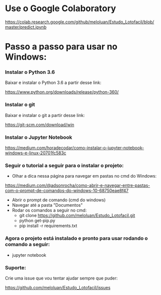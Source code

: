 # Use o Google Colaboratory

https://colab.research.google.com/github/meloluan/Estudo_Lotofacil/blob/master/predict.ipynb

# Passo a passo para usar no Windows:
### Instalar o Python 3.6
Baixar e instalar o Python 3.6 a partir desse link:

https://www.python.org/downloads/release/python-360/

### Instalar o git

Baixar e instalar o git a partir desse link:

https://git-scm.com/download/win

### Instalar o Jupyter Notebook

https://medium.com/horadecodar/como-instalar-o-jupyter-notebook-windows-e-linux-20701fc583c

### Seguir o tutorial a seguir para o instalar o projeto:

* Olhar a dica nessa página para navegar em pastas no cmd do Windows:

https://medium.com/@adsonrocha/como-abrir-e-navegar-entre-pastas-com-o-prompt-de-comandos-do-windows-10-68750eae8f47

* Abrir o prompt de comando (cmd do windows)
* Navegar até a pasta "Documentos"
* Rodar os comandos a seguir no cmd:
  - git clone https://github.com/meloluan/Estudo_Lotofacil.git
  - python get-pip.py
  - pip install -r requirements.txt

### Agora o projeto está instalado e pronto para usar rodando o comando a seguir:

* jupyter notebook

### Suporte:
Crie uma issue que vou tentar ajudar sempre que puder:

https://github.com/meloluan/Estudo_Lotofacil/issues
